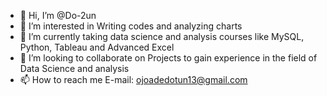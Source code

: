 - 👋 Hi, I’m @Do-2un
- 👀 I’m interested in Writing codes and analyzing charts
- 🌱 I’m currently taking data science and analysis courses like MySQL, Python, Tableau and Advanced Excel
- 💞️ I’m looking to collaborate on Projects to gain experience in the field of Data Science and analysis
- 📫 How to reach me E-mail: ojoadedotun13@gmail.com

<!---
Do-2un/Do-2un is a ✨ special ✨ repository because its `README.md` (this file) appears on your GitHub profile.
You can click the Preview link to take a look at your changes.
--->
